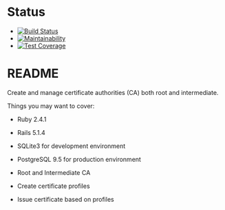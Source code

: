 # Status
- [![Build Status](https://travis-ci.org/fkonigy/certify.svg?branch=master)](https://travis-ci.org/fkonigy/certify)
- [![Maintainability](https://api.codeclimate.com/v1/badges/07ead6d44575f43f7f66/maintainability)](https://codeclimate.com/github/fkonigy/certify/maintainability)
- [![Test Coverage](https://api.codeclimate.com/v1/badges/07ead6d44575f43f7f66/test_coverage)](https://codeclimate.com/github/fkonigy/certify/test_coverage)


# README

Create and manage certificate authorities (CA) both root and intermediate.

Things you may want to cover:

* Ruby 2.4.1

* Rails 5.1.4

* SQLite3 for development environment

* PostgreSQL 9.5 for production environment

* Root and Intermediate CA

* Create certificate profiles

* Issue certificate based on profiles
